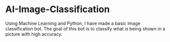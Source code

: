 # AI-Image-Classification
Using Machine Learning and Python, I have made a basic image classification bot.
The goal of this bot is to classify what is being shown in a picture with high accuracy. 
